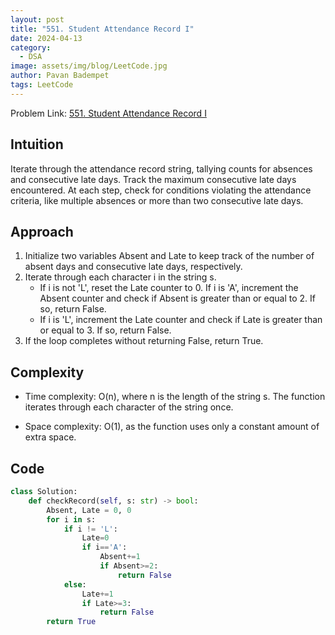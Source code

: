 ```yaml
---
layout: post
title: "551. Student Attendance Record I"
date: 2024-04-13
category:
  - DSA
image: assets/img/blog/LeetCode.jpg
author: Pavan Badempet
tags: LeetCode
---
```


Problem Link: [551. Student Attendance Record I](https://leetcode.com/problems/student-attendance-record-i/description/)

## **Intuition**

Iterate through the attendance record string, tallying counts for absences and consecutive late days. Track the maximum consecutive late days encountered. At each step, check for conditions violating the attendance criteria, like multiple absences or more than two consecutive late days.

## **Approach**

1. Initialize two variables Absent and Late to keep track of the number of absent days and consecutive late days, respectively.
2. Iterate through each character i in the string s.
   - If i is not 'L', reset the Late counter to 0. If i is 'A', increment the Absent counter and check if Absent is greater than or equal to 2. If so, return False.
   - If i is 'L', increment the Late counter and check if Late is greater than or equal to 3. If so, return False.
3. If the loop completes without returning False, return True.

## **Complexity**

- Time complexity:
  O(n), where n is the length of the string s. The function iterates through each character of the string once.

- Space complexity:
  O(1), as the function uses only a constant amount of extra space.

## **Code**

```python
class Solution:
    def checkRecord(self, s: str) -> bool:
        Absent, Late = 0, 0
        for i in s:
            if i != 'L':
                Late=0
                if i=='A':
                    Absent+=1
                    if Absent>=2:
                        return False
            else:
                Late+=1
                if Late>=3:
                    return False
        return True
```
